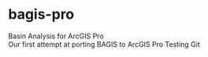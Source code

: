 # bagis-pro
Basin Analysis for ArcGIS Pro </br>
Our first attempt at porting BAGIS to ArcGIS Pro
Testing Git
